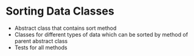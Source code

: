 # Sorting Data Classes

- Abstract class that contains sort method
- Classes for different types of data which can be sorted by method of parent abstract class
- Tests for all methods
